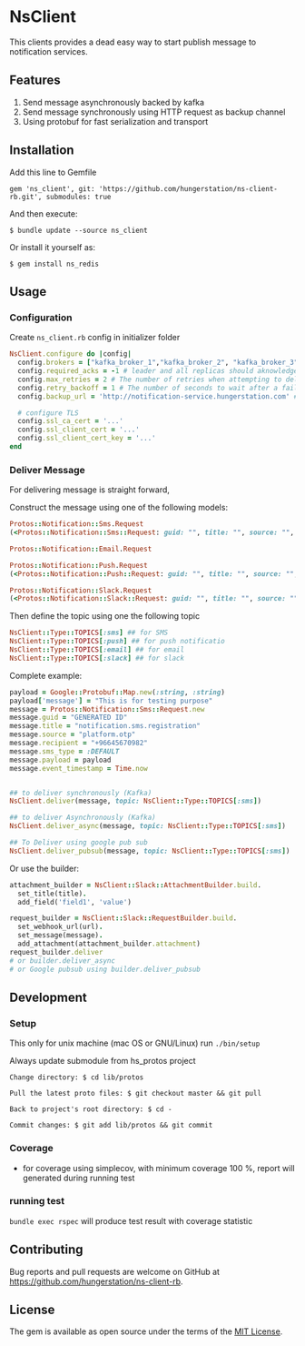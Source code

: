 # NsClient
This clients provides a dead easy way to start publish message to notification services.

## Features
1. Send message asynchronously backed by kafka
2. Send message synchronously using HTTP request as backup channel
3. Using protobuf for fast serialization and transport

## Installation
Add this line to Gemfile

```
gem 'ns_client', git: 'https://github.com/hungerstation/ns-client-rb.git', submodules: true
```
And then execute:

    $ bundle update --source ns_client

Or install it yourself as:

    $ gem install ns_redis

## Usage
### Configuration
Create `ns_client.rb` config in initializer folder

```ruby
NsClient.configure do |config|
  config.brokers = ["kafka_broker_1","kafka_broker_2", "kafka_broker_3"]
  config.required_acks = -1 # leader and all replicas should aknowledge the message
  config.max_retries = 2 # The number of retries when attempting to deliver messages
  config.retry_backoff = 1 # The number of seconds to wait after a failed attempt to send messages to a Kafka broker before retrying
  config.backup_url = 'http://notification-service.hungerstation.com' # Notification Service REST API serves as a fallback when unable to produce message to Kafka

  # configure TLS
  config.ssl_ca_cert = '...'
  config.ssl_client_cert = '...'
  config.ssl_client_cert_key = '...'
end
```

### Deliver Message
For delivering message is straight forward,

Construct the message using one of the following models:

```ruby
Protos::Notification::Sms.Request
(<Protos::Notification::Sms::Request: guid: "", title: "", source: "", recipient: "", sms_type: :DEFAULT, payload: {}, event_timestamp: nil>)

Protos::Notification::Email.Request

Protos::Notification::Push.Request
(<Protos::Notification::Push::Request: guid: "", title: "", source: "", tokens: [], payload: {}, event_timestamp: nil> )

Protos::Notification::Slack.Request
(<Protos::Notification::Slack::Request: guid: "", title: "", source: "", webhook: "", level: :INFO, payload: {}, event_timestamp: nil>)
```

Then define the topic using one the following topic

```ruby
NsClient::Type::TOPICS[:sms] ## for SMS
NsClient::Type::TOPICS[:push] ## for push notificatio
NsClient::Type::TOPICS[:email] ## for email
NsClient::Type::TOPICS[:slack] ## for slack
```

Complete example:

```ruby
payload = Google::Protobuf::Map.new(:string, :string)
payload['message'] = "This is for testing purpose"
message = Protos::Notification::Sms::Request.new
message.guid = "GENERATED ID"
message.title = "notification.sms.registration"
message.source = "platform.otp"
message.recipient = "+96645670982"
message.sms_type = :DEFAULT
message.payload = payload
message.event_timestamp = Time.now


## to deliver synchronously (Kafka)
NsClient.deliver(message, topic: NsClient::Type::TOPICS[:sms])

## to deliver Asynchronously (Kafka)
NsClient.deliver_async(message, topic: NsClient::Type::TOPICS[:sms])

## To Deliver using google pub sub
NsClient.deliver_pubsub(message, topic: NsClient::Type::TOPICS[:sms])

```

Or use the builder:

```ruby
attachment_builder = NsClient::Slack::AttachmentBuilder.build.
  set_title(title).
  add_field('field1', 'value')

request_builder = NsClient::Slack::RequestBuilder.build.
  set_webhook_url(url).
  set_message(message).
  add_attachment(attachment_builder.attachment)
request_builder.deliver
# or builder.deliver_async
# or Google pubsub using builder.deliver_pubsub

```

## Development

### Setup
This only for unix machine (mac OS or GNU/Linux)
run `./bin/setup`

Always update submodule from hs_protos project

```
Change directory: $ cd lib/protos

Pull the latest proto files: $ git checkout master && git pull

Back to project's root directory: $ cd -

Commit changes: $ git add lib/protos && git commit
```

### Coverage
- for coverage using simplecov, with minimum coverage 100 %, report will generated during running test

### running test
```bundle exec rspec```
will produce test result with coverage statistic


## Contributing

Bug reports and pull requests are welcome on GitHub at https://github.com/hungerstation/ns-client-rb.

## License

The gem is available as open source under the terms of the [MIT License](https://opensource.org/licenses/MIT).
